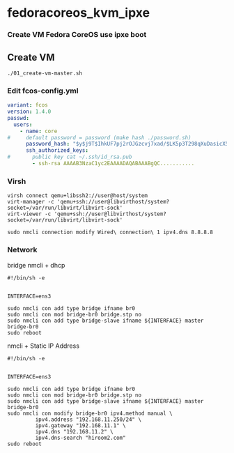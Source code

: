 # fedoracoreos_kvm_ipxe
### Create VM Fedora CoreOS use ipxe boot
## Create VM
```shell
./01_create-vm-master.sh
```

### Edit fcos-config.yml
```yaml
variant: fcos
version: 1.4.0
passwd:
  users:
    - name: core
#     default password = password (make hash ./password.sh)
      password_hash: "$y$j9T$IhkUF7pj2rOJGzcvj7xad/$LK5p3T298qXuDasicX5pv7an9agjQcBHLMIPXJgxhW0"
      ssh_authorized_keys:
#       public key cat ~/.ssh/id_rsa.pub
        - ssh-rsa AAAAB3NzaC1yc2EAAAADAQABAAABgQC...........
```

### Virsh
```shell
virsh connect qemu+libssh2://user@host/system
virt-manager -c 'qemu+ssh://user@libvirthost/system?socket=/var/run/libvirt/libvirt-sock'
virt-viewer -c 'qemu+ssh://user@libvirthost/system?socket=/var/run/libvirt/libvirt-sock'
```

```shell
sudo nmcli connection modify Wired\ connection\ 1 ipv4.dns 8.8.8.8
```

### Network
bridge 
nmcli + dhcp
```shell
#!/bin/sh -e


INTERFACE=ens3

sudo nmcli con add type bridge ifname br0
sudo nmcli con mod bridge-br0 bridge.stp no
sudo nmcli con add type bridge-slave ifname ${INTERFACE} master bridge-br0
sudo reboot
```
nmcli + Static IP Address 
```shell
#!/bin/sh -e


INTERFACE=ens3

sudo nmcli con add type bridge ifname br0
sudo nmcli con mod bridge-br0 bridge.stp no
sudo nmcli con add type bridge-slave ifname ${INTERFACE} master bridge-br0
sudo nmcli con modify bridge-br0 ipv4.method manual \
         ipv4.address "192.168.11.250/24" \
         ipv4.gateway "192.168.11.1" \
         ipv4.dns "192.168.11.2" \
         ipv4.dns-search "hiroom2.com"
sudo reboot
```
